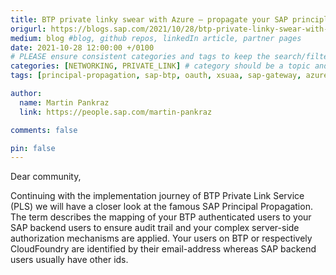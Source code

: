```yaml
---
title: BTP private linky swear with Azure – propagate your SAP principles via Private Link Service
origurl: https://blogs.sap.com/2021/10/28/btp-private-linky-swear-with-azure-propagate-your-sap-principels/
medium: blog #blog, github repos, linkedIn article, partner pages
date: 2021-10-28 12:00:00 +/0100
# PLEASE ensure consistent categories and tags to keep the search/filtering meaningful!
categories: [NETWORKING, PRIVATE_LINK] # category should be a topic and sub-category primary product
tags: [principal-propagation, sap-btp, oauth, xsuaa, sap-gateway, azure-ad]     # TAG names should always be lowercase

author:
  name: Martin Pankraz
  link: https://people.sap.com/martin-pankraz

comments: false

pin: false
---
```


Dear community,

Continuing with the implementation journey of BTP Private Link Service (PLS) we will have a closer look at the famous SAP Principal Propagation. The term describes the mapping of your BTP authenticated users to your SAP backend users to ensure audit trail and your complex server-side authorization mechanisms are applied. Your users on BTP or respectively CloudFoundry are identified by their email-address whereas SAP backend users usually have other ids.

